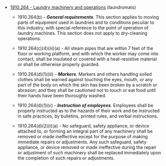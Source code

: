 - [1910.264 - Laundry machinery and operations](https://www.osha.gov/laws-regs/regulations/standardnumber/1910/1910.264) (laundromats)

    - 1910.264(b) - ***General requirements***. This section applies to moving parts of equipment used in laundries and to conditions peculiar to this industry, with special reference to the point of operation of laundry machines. This section does not apply to dry-cleaning operations.
    
    - 1910.264(c)(4)(iii)(a) - All steam pipes that are within 7 feet of the floor or working platform, and with which the worker may come into contact, shall be insulated or covered with a heat-resistive material or shall be otherwise properly guarded.
    
    - 1910.264(d)(1)(iii) - ***Markers***. Markers and others handling soiled clothes shall be warned against touching the eyes, mouth, or any part of the body on which the skin has been broken by a scratch or abrasion; and they shall be cautioned not to touch or eat food until their hands have been thoroughly washed.
    
    - 1910.264(d)(1)(v) - ***Instruction of employees***. Employees shall be properly instructed as to the hazards of their work and be instructed in safe practices, by bulletins, printed rules, and verbal instructions.
    
    - 1910.264(d)(2)(i)(a) - No safeguard, safety appliance, or device attached to, or forming an integral part of any machinery shall be removed or made ineffective except for the purpose of making immediate repairs or adjustments. Any such safeguard, safety appliance, or device removed or made ineffective during the repair or adjustment of such machinery shall be replaced immediately upon the completion of such repairs or adjustments.
